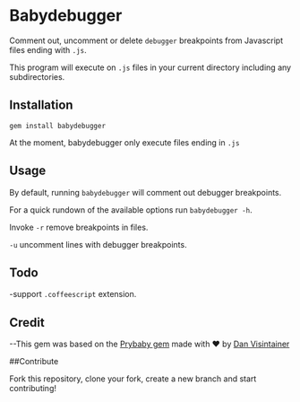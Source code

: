 # Babydebugger

Comment out, uncomment or delete `debugger` breakpoints from Javascript files ending with `.js`.

This program will execute on `.js` files in your current directory including any subdirectories.


## Installation

`gem install babydebugger`

At the moment, babydebugger only execute files ending in `.js`

## Usage
By default, running `babydebugger` will comment out debugger breakpoints.

For a quick rundown of the available options run `babydebugger -h`.

Invoke `-r` remove breakpoints in files.

`-u`  uncomment lines with debugger breakpoints.



## Todo

-support `.coffeescript` extension.


## Credit

--This gem was based on the <a href="https://github.com/danvisintainer/prybaby">Prybaby gem</a> made with ♥ by [Dan Visintainer](http://www.danvisintainer.com/)

##Contribute

Fork this repository, clone your fork, create a new branch and start contributing!
